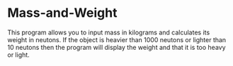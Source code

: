 # Mass-and-Weight
This program allows you to input mass in kilograms and calculates its weight in neutons. If the object is heavier than 1000 neutons or lighter than 10 neutons then the program will display the weight and that it is too heavy or light.
